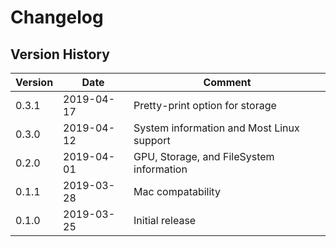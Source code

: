 # Changelog

## Version History

| Version | Date       | Comment                                   |
| ------- | ---------- | ----------------------------------------- |
| 0.3.1   | 2019-04-17 | Pretty-print option for storage           |
| 0.3.0   | 2019-04-12 | System information and Most Linux support |
| 0.2.0   | 2019-04-01 | GPU, Storage, and FileSystem information  |
| 0.1.1   | 2019-03-28 | Mac compatability                         |
| 0.1.0   | 2019-03-25 | Initial release                           |
